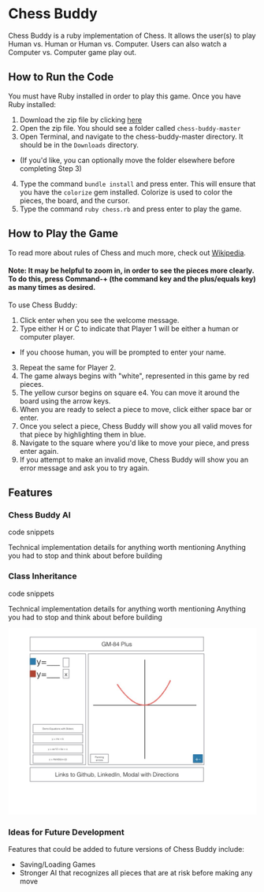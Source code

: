 # Chess Buddy

Chess Buddy is a ruby implementation of Chess. It allows the user(s) to play Human vs. Human or Human vs. Computer. Users can also watch a Computer vs. Computer game play out.

## How to Run the Code

You must have Ruby installed in order to play this game. Once you have Ruby installed:

1. Download the zip file by clicking [here](https://github.com/gmichnikov/chess-buddy/archive/master.zip)
2. Open the zip file. You should see a folder called `chess-buddy-master`
3. Open Terminal, and navigate to the chess-buddy-master directory. It should be in the `Downloads` directory.
  - (If you'd like, you can optionally move the folder elsewhere before completing Step 3)
4. Type the command `bundle install` and press enter. This will ensure that you have the `colorize` gem installed. Colorize is used to color the pieces, the board, and the cursor.
5. Type the command `ruby chess.rb` and press enter to play the game.

## How to Play the Game

To read more about rules of Chess and much more, check out [Wikipedia](https://en.wikipedia.org/wiki/Chess).

#### Note: It may be helpful to zoom in, in order to see the pieces more clearly. To do this, press Command-+ (the command key and the plus/equals key) as many times as desired.

To use Chess Buddy:

1. Click enter when you see the welcome message.
2. Type either H or C to indicate that Player 1 will be either a human or computer player.
  - If you choose human, you will be prompted to enter your name.
3. Repeat the same for Player 2.
4. The game always begins with "white", represented in this game by red pieces.
5. The yellow cursor begins on square e4. You can move it around the board using the arrow keys.
6. When you are ready to select a piece to move, click either space bar or enter.
7. Once you select a piece, Chess Buddy will show you all valid moves for that piece by highlighting them in blue.
8. Navigate to the square where you'd like to move your piece, and press enter again.
9. If you attempt to make an invalid move, Chess Buddy will show you an error message and ask you to try again.

## Features

### Chess Buddy AI
 code snippets

 Technical implementation details for anything worth mentioning
 Anything you had to stop and think about before building

### Class Inheritance
code snippets

Technical implementation details for anything worth mentioning
Anything you had to stop and think about before building

![wireframes](https://github.com/gmichnikov/gm-84-plus/blob/master/wireframes/wireframes.001.jpeg)


### Ideas for Future Development

Features that could be added to future versions of Chess Buddy include:

- Saving/Loading Games
- Stronger AI that recognizes all pieces that are at risk before making any move
